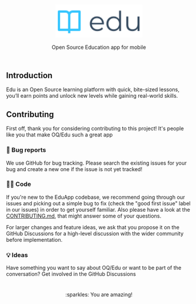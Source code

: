 <header>
<p align="center">
  <img src="assets/logo-dark.svg" alt="logo" height="90">
</p>
<p align="center">Open Source Education app for mobile</p>
</header>

## Introduction
Edu is an Open Source learning platform with quick, bite-sized lessons, you’ll earn points and unlock new levels while gaining real-world skills. 

## Contributing
First off, thank you for considering contributing to this project! It's people like you that make OQ/Edu such a great app

### :snail: Bug reports
We use GitHub for bug tracking. Please search the existing issues for your bug and create a new one if the issue is not yet tracked!

### :technologist: Code
If you're new to the EduApp codebase, we recommend going through our issues and picking out a simple bug to fix (check the "good first issue" label in our issues) in order to get yourself familiar. Also please have a look at the [CONTRIBUTING.md](https://github.com/OpenQazaqstan/EduApp/blob/dev/CONTRIBUTING.md), that might answer some of your questions.

For larger changes and feature ideas, we ask that you propose it on the GitHub Discussions for a high-level discussion with the wider community before implementation.

### :bulb: Ideas
Have something you want to say about OQ/Edu or want to be part of the conversation? Get involved in the GitHub Discussions

<h1></h1>
<p align="center">:sparkles: You are amazing!</p>
